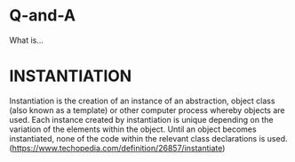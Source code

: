 # Q-and-A

What is...

# INSTANTIATION

Instantiation is the creation of an instance of an abstraction, object class (also known as a template) or other computer process whereby objects are used. Each instance created by instantiation is unique depending on the variation of the elements within the object. Until an object becomes instantiated, none of the code within the relevant class declarations is used. (https://www.techopedia.com/definition/26857/instantiate)

